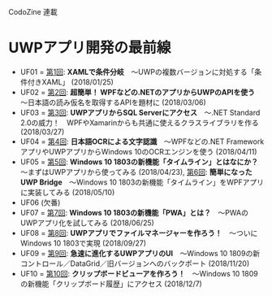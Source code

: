 CodoZine 連載  
# UWPアプリ開発の最前線

- UF01 = [第1回](http://codezine.jp/article/detail/10623): **XAMLで条件分岐**　～UWPの複数バージョンに対処する「条件付きXAML」 (2018/01/25)
- UF02 = [第2回](http://codezine.jp/article/detail/10654): **超簡単！ WPFなどの.NETのアプリからUWPのAPIを使う**　～日本語の読み仮名を取得するAPIを題材に (2018/03/06)
- UF03 = [第3回](http://codezine.jp/article/detail/10702): **UWPアプリからSQL Serverにアクセス**　～.NET Standard 2.0の威力！　WPFやXamarinからも共通に使えるクラスライブラリを作る (2018/03/27)
- UF04 = [第4回](https://codezine.jp/article/detail/10748): **日本語OCRによる文字認識**　～WPFなどの.NET FrameworkアプリやUWPアプリからWindows 10のOCRエンジンを使う (2018/04/11)
- UF05 = [第5回](https://codezine.jp/article/detail/10790): **Windows 10 1803の新機能「タイムライン」とはなにか？**　～まずはUWPアプリから使ってみる (2018/04/23), [第6回](https://codezine.jp/article/detail/10810): **簡単になったUWP Bridge**　～Windows 10 1803の新機能「タイムライン」をWPFアプリに実装してみる (2018/05/10)
- UF06 (欠番)
- UF07 = [第7回](https://codezine.jp/article/detail/10837): **Windows 10 1803の新機能「PWA」とは？**　～PWAのUWPアプリ化を試してみる (2018/06/25)
- UF08 = [第8回](https://codezine.jp/article/detail/11072): **UWPアプリでファイルマネージャーを作ろう！**　～ついにWindows 10 1803で実現 (2018/09/27)
- UF09 = [第9回](https://codezine.jp/article/detail/11188): **急速に進化するUWPアプリのUI**　～Windows 10 1809の新コントロール／DataGrid／旧バージョンへのバックポート (2018/11/20)
- UF10 = [第10回](https://codezine.jp/article/detail/11229): **クリップボードビューアを作ろう！**　～Windows 10 1809の新機能「クリップボード履歴」にアクセス (2018/12/7)
